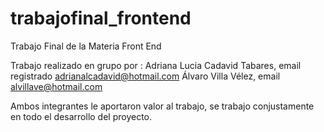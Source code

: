 # trabajofinal_frontend
Trabajo Final de la Materia Front End

Trabajo realizado en grupo por :
Adriana Lucia Cadavid Tabares, email registrado adrianalcadavid@hotmail.com
Álvaro Villa Vélez, email alvillave@hotmail.com

Ambos integrantes le aportaron valor al trabajo, se trabajo conjustamente en todo el desarrollo del proyecto.
